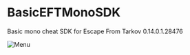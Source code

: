 # BasicEFTMonoSDK
Basic mono cheat SDK for Escape From Tarkov 0.14.0.1.28476


![Menu](https://github.com/donny0-dev/BasicEFTMonoSDK/assets/77824509/901ece9f-782e-4235-bedc-25b02fc708b3)
